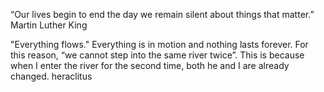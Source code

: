 “Our lives begin to end the day we remain silent about things that matter.” Martin Luther King

"Everything flows." Everything is in motion and nothing lasts forever. For this reason, “we cannot step into the same river twice”. This is because when I enter the river for the second time, both he and I are already changed.
heraclitus
